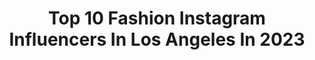 ---
title: Top 10 Fashion Instagram Influencers In Los Angeles In 2023
description: >-
  Find top fashion Instagram influencers in Los Angeles in 2023. Most popular hashtags: #fashion #losangeles #model #photography.
platform: Instagram
hits: 1212
text_top: Discover the top-rated Instagram influencers on inBeat.
text_bottom: inBeat holds 1212 Instagram influencers like this in Los Angeles, United States for you to contact.
profiles:
  - username: "hellolyndon"
    fullname: >-
      L Y N D O N   S M I T H
    bio: >-
      Actress + Advocate of Sustainable Fashion Los Angeles⁣ hellolyndonsmith@gmail.com
    location: "United States"
    followers: 62189
    engagement: 202
    commentsToLikes: 0.051369
    id: ck0u740ji3nl00i19ddzvv3vz
    verified: true
    hashtags: ""
  - username: "peixotodust"
    fullname: >-
      Jennifer Peixoto
    bio: >-
      @heruniverse, @boxlunchgifts, @oliveandjune Ambassador 4’11” Fashion Los Angeles 🌅 Mental Health Advocate 💞 Fandoms. Faithtrustpeixotodust@gmail.com
    location: "United States"
    followers: 18943
    engagement: 157
    commentsToLikes: 0.196333
    id: ckaoxxmvwf6zm0i78c6ui92n4
    verified: false
    hashtags: "#htfandom, #downtowndisney, #huambassador, #boxlunch"
  - username: "bhavna_popli_"
    fullname: >-
      𝓑𝓱𝓪𝓿𝓷𝓪🦋
    bio: >-
      °` 🎀 𝒟𝑒𝓁𝒽𝒾 🎀 `° 𝓢𝓖𝓖𝓢𝓒𝓒 ||𝓓𝓤|| 👻- bhavnapopli15 🎂- 29 feb ♥️💯 𝐹𝒶𝓈𝒽𝒾𝑜𝓃 ||𝐹𝑜𝑜𝒹 ||𝐿𝐼𝐹𝐸𝒮𝒯𝒴𝐿𝐸
    location: "United States"
    followers: 3300
    engagement: 1711
    commentsToLikes: 0.100220
    id: ck8t1mvjqwaff0j78977hc5rh
    verified: false
    hashtags: "#popxofashion, #cutest, #fashionista, #converse"
  - username: "sandrazuri411"
    fullname: >-
      Sandra Zuri
    bio: >-
      💕@SZ411adventures 📸@916.aestheticz 👑@GoddessZuri411 🌎 916, CALIFORNIA ART▪︎CARS▪︎FASHION▪︎INK
    location: "United States"
    followers: 5324
    engagement: 1372
    commentsToLikes: 0.080427
    id: ck5q81t4q42860i111ux54kb1
    verified: false
    hashtags: "#portrait, #life, #goth, #fashion"
  - username: "courtney_lanexo"
    fullname: >-
      Courtney Newman 👑
    bio: >-
      🦋 LA Beauty + Fashion Blogger @lasmilespecialists Collabs: emailcourtneynewman@gmail.com
    location: "United States"
    followers: 43151
    engagement: 175
    commentsToLikes: 0.066313
    id: ck5c7gz6i7iqo0i11zhpejmov
    verified: false
    hashtags: "#fashion, #losangeles, #ootd, #hairgoals"
  - username: "cmyemima"
    fullname: >-
      💋سيندي
    bio: >-
      👸🏻World Beauty Queen Indonesia'15 ⠀ ⠀ ⠀⠀ ⠀ ⠀ ⠀ ⠀⠀ ⠀ 👸🏻1st RU MISS ASIA USA'16 ⠀ ⠀⠀ ⠀ ⠀⠀ 🇮🇩🇸🇬🇦🇺🇺🇸 FIDM🎓Designer @houseofcn @prestigiousmodels
    location: "United States"
    followers: 35812
    engagement: 216
    commentsToLikes: 0.080013
    id: ckap1tgmaw2ix0i78ai3bmrkr
    verified: false
    hashtags: "#photography, #streetstyle, #photoshoot, #modeling"
  - username: "alexstergios"
    fullname: >-
      Alexandra Stergios
    bio: >-
      📍LA/MX #Periodista 📽 Host @canalestrellatv 📺 12pm & 5pm @noticias62tv Cronista Deportivo⚽️🏈🏀 Nací en 🇩🇰, soy 🇲🇽 Twitter: @alexs265
    location: "United States"
    followers: 81287
    engagement: 207
    commentsToLikes: 0.069340
    id: ck0u6237a0ra10i19mfvmctui
    verified: false
    hashtags: "#fashion, #losangeles, #makeup, #outfit"
  - username: "emzcurry"
    fullname: >-
      Emma Currington
    bio: >-
      Bixby, Ok Agency: @tabbmodels • @sterlingimagesmodelandtalent • @kimdawsonagency • @avalonartists_youth Snap:emmaacurryy👻 TikTok: emmaacurryy
    location: "United States"
    followers: 20700
    engagement: 244
    commentsToLikes: 0.096465
    id: ck8weou9lee0i0j78uus8w8ko
    verified: false
    hashtags: "#strong, #chic, #scout, #hairgoals"
  - username: "makenzie__coleman"
    fullname: >-
      Kenz
    bio: >-
      Manager || Richard DeLancy AMDA Alum She / her
    location: "United States"
    followers: 4391
    engagement: 600
    commentsToLikes: 0.058356
    id: ckap1sveevzp70i789slp8veu
    verified: false
    hashtags: "#me, #likes, #santamonica, #redhead"
  - username: "pieri.camacho"
    fullname: >-
      PIERI
    bio: >-
      BSN RN LA 📍 Management: @cylencemedia “I alone cannot change the world, but I can cast a stone across the waters to create many ripples”
    location: "United States"
    followers: 22280
    engagement: 429
    commentsToLikes: 0.072717
    id: ck6tyxxui6hv30j71ajhglz2r
    verified: false
    hashtags: "#photography, #la, #ootd, #fashion"
---